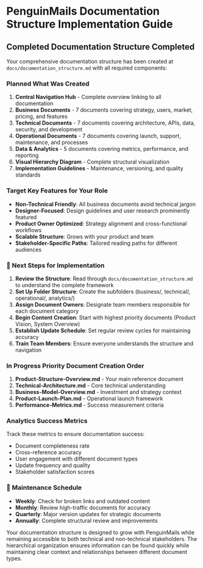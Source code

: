 # PenguinMails Documentation Structure Implementation Guide

## Completed Documentation Structure Completed

Your comprehensive documentation structure has been created at `docs/documentation_structure.md` with all required components:

### Planned What Was Created

1. **Central Navigation Hub** - Complete overview linking to all documentation
2. **Business Documents** - 7 documents covering strategy, users, market, pricing, and features  
3. **Technical Documents** - 7 documents covering architecture, APIs, data, security, and development
4. **Operational Documents** - 7 documents covering launch, support, maintenance, and processes
5. **Data & Analytics** - 5 documents covering metrics, performance, and reporting
6. **Visual Hierarchy Diagram** - Complete structural visualization
7. **Implementation Guidelines** - Maintenance, versioning, and quality standards

### Target Key Features for Your Role

- **Non-Technical Friendly**: All business documents avoid technical jargon
- **Designer-Focused**: Design guidelines and user research prominently featured  
- **Product Owner Optimized**: Strategy alignment and cross-functional workflows
- **Scalable Structure**: Grows with your product and team
- **Stakeholder-Specific Paths**: Tailored reading paths for different audiences

### 📝 Next Steps for Implementation

1. **Review the Structure**: Read through `docs/documentation_structure.md` to understand the complete framework
2. **Set Up Folder Structure**: Create the subfolders (business/, technical/, operational/, analytics/)
3. **Assign Document Owners**: Designate team members responsible for each document category
4. **Begin Content Creation**: Start with highest priority documents (Product Vision, System Overview)
5. **Establish Update Schedule**: Set regular review cycles for maintaining accuracy
6. **Train Team Members**: Ensure everyone understands the structure and navigation

### In Progress Priority Document Creation Order

1. **Product-Structure-Overview.md** - Your main reference document
2. **Technical-Architecture.md** - Core technical understanding
3. **Business-Model-Overview.md** - Investment and strategy context
4. **Product-Launch-Plan.md** - Operational launch framework
5. **Performance-Metrics.md** - Success measurement criteria

### Analytics Success Metrics

Track these metrics to ensure documentation success:
- Document completeness rate
- Cross-reference accuracy
- User engagement with different document types
- Update frequency and quality
- Stakeholder satisfaction scores

### 🔧 Maintenance Schedule

- **Weekly**: Check for broken links and outdated content
- **Monthly**: Review high-traffic documents for accuracy
- **Quarterly**: Major version updates for strategic documents
- **Annually**: Complete structural review and improvements

Your documentation structure is designed to grow with PenguinMails while remaining accessible to both technical and non-technical stakeholders. The hierarchical organization ensures information can be found quickly while maintaining clear context and relationships between different document types.